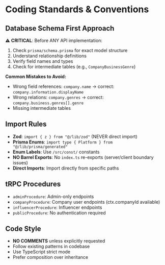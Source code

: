 # Coding Standards & Conventions

## Database Schema First Approach
⚠️ **CRITICAL**: Before ANY API implementation:
1. Check `prisma/schema.prisma` for exact model structure
2. Understand relationship definitions
3. Verify field names and types
4. Check for intermediate tables (e.g., `CompanyBusinessGenre`)

**Common Mistakes to Avoid:**
- Wrong field references: `company.name` → correct: `company.information.displayName`
- Wrong relations: `company.genres` → correct: `company.business.genres[].genre`
- Missing intermediate tables

## Import Rules
- **Zod**: `import { z } from "@/lib/zod"` (NEVER direct import)
- **Prisma Enums**: `import type { Platform } from "@/lib/prisma/generated"`
- **Enum Labels**: Use `/src/const/` constants
- **NO Barrel Exports**: No `index.ts` re-exports (server/client boundary issues)
- **Direct Imports**: Import directly from specific paths

## tRPC Procedures
- `adminProcedure`: Admin-only endpoints
- `companyProcedure`: Company user endpoints (ctx.companyId available)
- `influencerProcedure`: Influencer endpoints
- `publicProcedure`: No authentication required

## Code Style
- **NO COMMENTS** unless explicitly requested
- Follow existing patterns in codebase
- Use TypeScript strict mode
- Prefer composition over inheritance